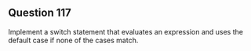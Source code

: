 ## Question 117
Implement a switch statement that evaluates an expression and uses the default case if none of the cases match.